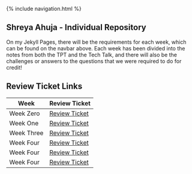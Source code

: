 {% include navigation.html %}

## Shreya Ahuja - Individual Repository

On my Jekyll Pages, there will be the requirements for each week, which can be found on the navbar above. Each week has been divided into the notes from both the TPT and the Tech Talk, and there will also be the challenges or answers to the questions that we were required to do for credit! 

## Review Ticket Links

| Week | Review Ticket |
| - | - |
| Week Zero | [Review Ticket](https://github.com/shreya-ahujaa/shreya.individual/issues/1) |
| Week One | [Review Ticket](https://github.com/shreya-ahujaa/shreya.individual/issues/2) |
| Week Three | [Review Ticket](https://github.com/shreya-ahujaa/shreya.individual/issues/3) |
| Week Four | [Review Ticket](https://github.com/shreya-ahujaa/shreya.individual/issues/5) |
| Week Four | [Review Ticket](https://github.com/shreya-ahujaa/shreya.individual/issues/5) |
| Week Four | [Review Ticket](https://github.com/VidhiKulkarni/teamlace/issues/31) |
